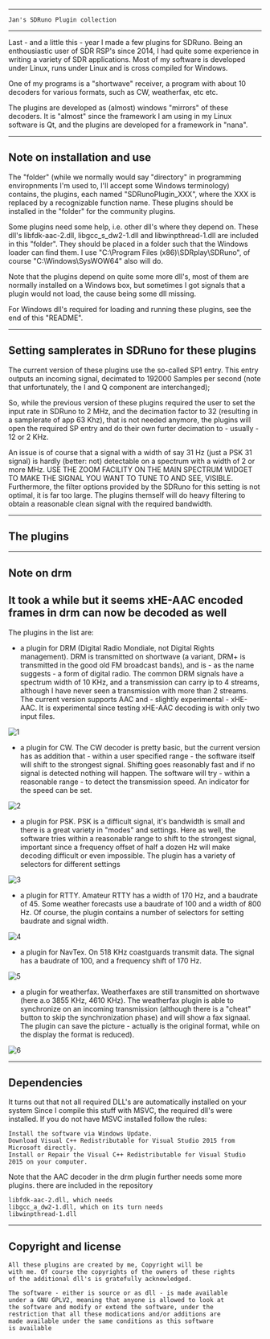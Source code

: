 
-----------------------------------------------------------------
	Jan's SDRuno Plugin collection
-----------------------------------------------------------------

Last - and a little this - year I made a few plugins for SDRuno.
Being an enthousiastic user of SDR RSP's since 2014, I had quite
some experience in writing a variety of SDR applications.
Most of my software is developed under Linux, runs under Linux
and is cross compiled for Windows. 

One of my programs is a "shortwave" receiver, a program with about 10
decoders for various formats, such as CW, weatherfax, etc etc.

The plugins are developed as (almost) windows "mirrors"  of these
decoders. It is "almost" since the framework I am using
in my Linux software is Qt, and the plugins are developed for a
framework in "nana".

---------------------------------------------------------------------
Note on installation and use
----------------------------------------------------------------------

The "folder" (while we normally would say "directory" in programming
enviropnments I'm used to, I'll accept some Windows terminology)
contains, the plugins, each named "SDRunoPlugin_XXX", where the XXX is replaced by a recognizable function name. These plugins should be installed in
the "folder" for the community plugins.

Some plugins need some help, i.e. other dll's where they depend on.
These dll's  libfdk-aac-2.dll, libgcc_s_dw2-1.dll and libwinpthread-1.dll
are included in this "folder". They should be placed in a folder such that the Windows loader can find them. I use "C:\Program Files (x86)\SDRplay\SDRuno",
of course "C:\Windows\SysWOW64" also will do.

Note that the plugins depend on quite some more dll's, most of them
are normally installed on a Windows box, but sometimes I got signals
that a plugin would not load, the cause being some dll missing.

For Windows dll's required for loading and running these plugins, see
the end of this "README".

-------------------------------------------------------------------------
Setting samplerates in SDRuno for these plugins
-------------------------------------------------------------------------

The current version of these plugins use the so-called SP1 entry.
This entry outputs an incoming signal, decimated to 192000 Samples per second
(note that unfortunately, the I and Q component are interchanged);

So, while the previous version of these plugins required  the
user to set the input rate in SDRuno to 2 MHz, and the decimation factor to
32 (resulting in a samplerate of app 63 Khz), that is not needed
anymore, the plugins will open the required SP entry and do their own
furter decimation to - usually - 12 or 2 KHz.

An issue is of course that a signal with a width of say 31 Hz (just a PSK 31
signal) is hardly (better: not) detectable on a spectrum with a width of 
2 or more MHz. USE THE ZOOM FACILITY ON THE MAIN SPECTRUM WIDGET TO
MAKE THE SIGNAL YOU WANT TO TUNE TO AND SEE, VISIBLE.
Furthermore, the filter options provided by the SDRuno for this setting
is not optimal, it is far too large. The plugins themself will do
heavy filtering to obtain a reasonable clean signal with the required
bandwidth.

--------------------------------------------------------------------
The plugins
--------------------------------------------------------------------

-------------------------------------------------------------------
Note on drm
-------------------------------------------------------------------

It took a while but it seems xHE-AAC encoded frames in drm can now
be decoded as well
------------------------------------------------------------------

The plugins in the list are:

 * a plugin for DRM (Digital Radio Mondiale, not Digital Rights management).
DRM is transmitted on shortwave (a variant, DRM+ is transmitted in the good
old FM broadcast bands), and is - as the name suggests - a form of
digital radio.
The common DRM signals have a spectrum width of 10 KHz,  and a transmission
can carry ip to 4 streams, although I have never seen a transmission with 
more than 2 streams.
The current version supports AAC and - slightly experimental - xHE-AAC. It is
experimental since testing xHE-AAC decoding is with only two input files.

![1](/drm-widget.png?raw=true)

 * a plugin for CW. The CW decoder is pretty basic, but the current
version has as addition that - within a user specified range - the software
itself will shift to the strongest signal. Shifting goes reasonably fast
and if no signal is detected nothing will happen.
The software will try - within a reasonable range - to detect the transmission
speed. An indicator for the speed can be set.

![2](/cw-widget.png?raw=true)

 * a plugin for PSK. PSK is a difficult signal, it's bandwidth is small
and there is a great variety in "modes" and settings. Here as well, the
software tries within a reasonable range to shift to the strongest signal,
important since a frequency offset of half a dozen Hz will make decoding
difficult or even impossible. The plugin has a variety of selectors
for different settings

![3](/psk-widget.png?raw=true)

 * a plugin for RTTY. Amateur RTTY has a width of 170 Hz, and a baudrate
of 45. Some weather forecasts use a baudrate of 100 and a width of 800 Hz.
Of  course, the plugin contains a number of selectors for setting baudrate
and signal width.

![4](/rtty-widget.png?raw=true)

 * a plugin for NavTex. On 518 KHz coastguards transmit data.
The signal has a baudrate of 100, and a frequency shift of 170 Hz.

![5](/navtex-widget.png?raw=true)

* a plugin for weatherfax. Weatherfaxes are still transmitted on
shortwave (here a.o 3855 KHz, 4610 KHz). The weatherfax plugin
is able to synchronize on an incoming transmission (although there is
a "cheat"  button to skip the synchronization phase) and
will show a fax signaal. The plugin can save the picture - actually
is the original format, while on the display the format is reduced).

![6](/fax-widget.png?raw=true)

---------------------------------------------------------------------
Dependencies
--------------------------------------------------------------------
It turns out that not all required DLL's are automatically installed on your system
Since I compile this stuff with MSVC, the required dll's were installed.
If you do not have MSVC installed follow the rules:
	
    Install the software via Windows Update.
    Download Visual C++ Redistributable for Visual Studio 2015 from Microsoft directly.
    Install or Repair the Visual C++ Redistributable for Visual Studio 2015 on your computer.


Note that the AAC decoder in the drm plugin further needs some more plugins.
there are included in the repository

	libfdk-aac-2.dll, which needs
	libgcc_a_dw2-1.dll, which on its turn needs
	libwinpthread-1.dll




--------------------------------------------------------------------------
Copyright and license
--------------------------------------------------------------------------

	All these plugins are created by me, Copyright will be
	with me. Of course the copyrights of the owners of these rights
	of the additional dll's is gratefully acknowledged.

	The software - either is source or as dll - is made available
	under a GNU GPLV2, meaning that anyone is allowed to look at
	the software and modify or extend the software, under the
	restriction that all these modications and/or additions are
	made available under the same conditions as this software
	is available

